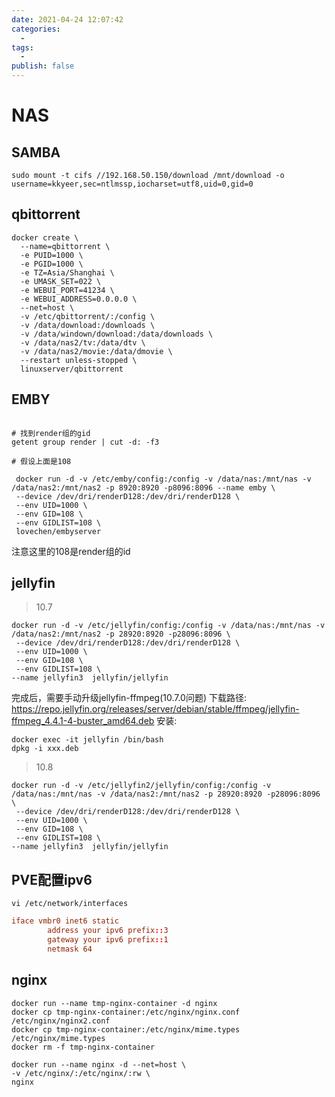 ```yaml
---
date: 2021-04-24 12:07:42
categories:
  - 
tags:
  - 
publish: false
---
```

# NAS

## SAMBA

```shell
sudo mount -t cifs //192.168.50.150/download /mnt/download -o username=kkyeer,sec=ntlmssp,iocharset=utf8,uid=0,gid=0
```

## qbittorrent

```shell
docker create \
  --name=qbittorrent \
  -e PUID=1000 \
  -e PGID=1000 \
  -e TZ=Asia/Shanghai \
  -e UMASK_SET=022 \
  -e WEBUI_PORT=41234 \
  -e WEBUI_ADDRESS=0.0.0.0 \
  --net=host \
  -v /etc/qbittorrent/:/config \
  -v /data/download:/downloads \
  -v /data/windown/download:/data/downloads \
  -v /data/nas2/tv:/data/dtv \
  -v /data/nas2/movie:/data/dmovie \
  --restart unless-stopped \
  linuxserver/qbittorrent
```

## EMBY

```shell

# 找到render组的gid
getent group render | cut -d: -f3

# 假设上面是108

 docker run -d -v /etc/emby/config:/config -v /data/nas:/mnt/nas -v /data/nas2:/mnt/nas2 -p 8920:8920 -p8096:8096 --name emby \
 --device /dev/dri/renderD128:/dev/dri/renderD128 \
 --env UID=1000 \
 --env GID=108 \
 --env GIDLIST=108 \
 lovechen/embyserver
```

注意这里的108是render组的id

## jellyfin

> 10.7

```shell
docker run -d -v /etc/jellyfin/config:/config -v /data/nas:/mnt/nas -v /data/nas2:/mnt/nas2 -p 28920:8920 -p28096:8096 \
 --device /dev/dri/renderD128:/dev/dri/renderD128 \
 --env UID=1000 \
 --env GID=108 \
 --env GIDLIST=108 \
--name jellyfin3  jellyfin/jellyfin
```

完成后，需要手动升级jellyfin-ffmpeg(10.7.0问题)
下载路径: https://repo.jellyfin.org/releases/server/debian/stable/ffmpeg/jellyfin-ffmpeg_4.4.1-4-buster_amd64.deb
安装:

```shell
docker exec -it jellyfin /bin/bash
dpkg -i xxx.deb
```

> 10.8

```shell
docker run -d -v /etc/jellyfin2/jellyfin/config:/config -v /data/nas:/mnt/nas -v /data/nas2:/mnt/nas2 -p 28920:8920 -p28096:8096 \
 --device /dev/dri/renderD128:/dev/dri/renderD128 \
 --env UID=1000 \
 --env GID=108 \
 --env GIDLIST=108 \
--name jellyfin3  jellyfin/jellyfin
```


## PVE配置ipv6

```shell
vi /etc/network/interfaces
```

```conf
iface vmbr0 inet6 static
        address your ipv6 prefix::3
        gateway your ipv6 prefix::1
        netmask 64
```

## nginx

```shell
docker run --name tmp-nginx-container -d nginx
docker cp tmp-nginx-container:/etc/nginx/nginx.conf /etc/nginx/nginx2.conf
docker cp tmp-nginx-container:/etc/nginx/mime.types /etc/nginx/mime.types
docker rm -f tmp-nginx-container

docker run --name nginx -d --net=host \
-v /etc/nginx/:/etc/nginx/:rw \
nginx
```
